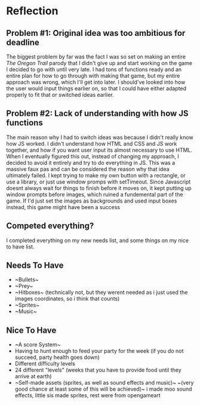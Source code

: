 # Reflection
## Problem #1: Original idea was too ambitious for deadline
The biggest problem by far was the fact I was so set on making an entire *The Oregon Trail* parody that I didn't give up and start working on the game I decided to go with until very late. I had tons of functions ready and an entire plan for how to go through with making that game, but my entire approach was wrong, which I'll get into later. I should've looked into how the user would input things earlier on, so that I could have either adapted properly to fit that or switched ideas earlier.

## Problem #2: Lack of understanding with how JS functions
The main reason why I had to switch ideas was because I didn't really know how JS worked. I didn't understand how HTML and CSS and JS work together, and how if you want user input its almost necessary to use HTML. When I eventually figured this out, instead of changing my approach, I decided to avoid it entirely and try to do everything in JS. This was a massive faux pas and can be considered the reason why that idea ultimately failed. I kept trying to make my own button with a rectangle, or use a library, or just use window promps with setTimeout. 
Since Javascript doesnt always wait for things to finish before it moves on, it kept putting up window prompts before images, which ruined a fundemental part of the game. If I'd just set the images as backgrounds and used input boxes instead, this game might have been a success

## Competed everything?
I completed everything on my new needs list, and some things on my nice to have list.

## Needs To Have
- ~Bullets~
- ~Prey~
- ~Hitboxes~ (technically not, but they werent needed as i just used the images coordinates, so i think that counts)
- ~Sprites~
- ~Music~

## Nice To Have
- ~A score System~
- Having to hunt enough to feed your party for the week (if you do not succeed, party health goes down)
- Different difficulty levels
- 24 different "levels" (weeks that you have to provide food until they arrive at earth)
- ~Self-made assets (sprites, as well as sound effects and music)~ ~(very good chance at least some of this will be achieved)~
i made moo sound effects, little sis made sprites, rest were from opengameart
